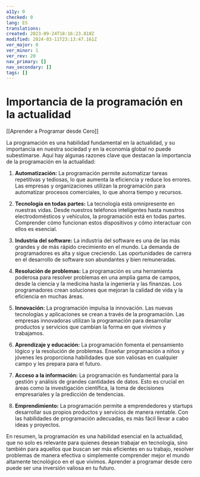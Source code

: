 ```yaml
---
a11y: 0
checked: 0
lang: ES
translations: 
created: 2023-09-24T18:16:23.810Z
modified: 2024-03-11T23:13:47.161Z
ver_major: 0
ver_minor: 1
ver_rev: 20
nav_primary: []
nav_secondary: []
tags: []
---
```

# Importancia de la programación en la actualidad

[[Aprender a Programar desde Cero]]

La programación es una habilidad fundamental en la actualidad, y su importancia en nuestra sociedad y en la economía global no puede subestimarse. Aquí hay algunas razones clave que destacan la importancia de la programación en la actualidad:

1. **Automatización:** La programación permite automatizar tareas repetitivas y tediosas, lo que aumenta la eficiencia y reduce los errores. Las empresas y organizaciones utilizan la programación para automatizar procesos comerciales, lo que ahorra tiempo y recursos.
    
2. **Tecnología en todas partes:** La tecnología está omnipresente en nuestras vidas. Desde nuestros teléfonos inteligentes hasta nuestros electrodomésticos y vehículos, la programación está en todas partes. Comprender cómo funcionan estos dispositivos y cómo interactuar con ellos es esencial.
    
3. **Industria del software:** La industria del software es una de las más grandes y de más rápido crecimiento en el mundo. La demanda de programadores es alta y sigue creciendo. Las oportunidades de carrera en el desarrollo de software son abundantes y bien remuneradas.
    
4. **Resolución de problemas:** La programación es una herramienta poderosa para resolver problemas en una amplia gama de campos, desde la ciencia y la medicina hasta la ingeniería y las finanzas. Los programadores crean soluciones que mejoran la calidad de vida y la eficiencia en muchas áreas.
    
5. **Innovación:** La programación impulsa la innovación. Las nuevas tecnologías y aplicaciones se crean a través de la programación. Las empresas innovadoras utilizan la programación para desarrollar productos y servicios que cambian la forma en que vivimos y trabajamos.
    
6. **Aprendizaje y educación:** La programación fomenta el pensamiento lógico y la resolución de problemas. Enseñar programación a niños y jóvenes les proporciona habilidades que son valiosas en cualquier campo y les prepara para el futuro.
    
7. **Acceso a la información:** La programación es fundamental para la gestión y análisis de grandes cantidades de datos. Esto es crucial en áreas como la investigación científica, la toma de decisiones empresariales y la predicción de tendencias.
    
8. **Emprendimiento:** La programación permite a emprendedores y startups desarrollar sus propios productos y servicios de manera rentable. Con las habilidades de programación adecuadas, es más fácil llevar a cabo ideas y proyectos.
    

En resumen, la programación es una habilidad esencial en la actualidad, que no solo es relevante para quienes desean trabajar en tecnología, sino también para aquellos que buscan ser más eficientes en su trabajo, resolver problemas de manera efectiva o simplemente comprender mejor el mundo altamente tecnológico en el que vivimos. Aprender a programar desde cero puede ser una inversión valiosa en tu futuro.